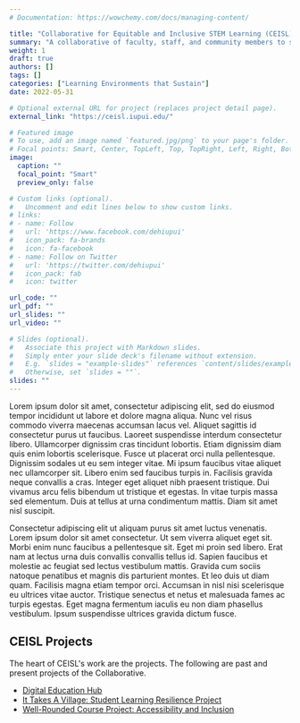 ```yaml
---
# Documentation: https://wowchemy.com/docs/managing-content/

title: "Collaborative for Equitable and Inclusive STEM Learning (CEISL)"
summary: "A collaborative of faculty, staff, and community members to support culturally relevant and universally designed STEM learning."
weight: 1
draft: true
authors: []
tags: []
categories: ["Learning Environments that Sustain"]
date: 2022-05-31

# Optional external URL for project (replaces project detail page).
external_link: "https://ceisl.iupui.edu/"

# Featured image
# To use, add an image named `featured.jpg/png` to your page's folder.
# Focal points: Smart, Center, TopLeft, Top, TopRight, Left, Right, BottomLeft, Bottom, BottomRight.
image:
  caption: ""
  focal_point: "Smart"
  preview_only: false

# Custom links (optional).
#   Uncomment and edit lines below to show custom links.
# links:
# - name: Follow
#   url: 'https://www.facebook.com/dehiupui'
#   icon_pack: fa-brands
#   icon: fa-facebook
# - name: Follow on Twitter
#   url: 'https://twitter.com/dehiupui'
#   icon_pack: fab
#   icon: twitter

url_code: ""
url_pdf: ""
url_slides: ""
url_video: ""

# Slides (optional).
#   Associate this project with Markdown slides.
#   Simply enter your slide deck's filename without extension.
#   E.g. `slides = "example-slides"` references `content/slides/example-slides.md`.
#   Otherwise, set `slides = ""`.
slides: ""
---
```


Lorem ipsum dolor sit amet, consectetur adipiscing elit, sed do eiusmod tempor incididunt ut labore et dolore magna aliqua. Nunc vel risus commodo viverra maecenas accumsan lacus vel. Aliquet sagittis id consectetur purus ut faucibus. Laoreet suspendisse interdum consectetur libero. Ullamcorper dignissim cras tincidunt lobortis. Etiam dignissim diam quis enim lobortis scelerisque. Fusce ut placerat orci nulla pellentesque. Dignissim sodales ut eu sem integer vitae. Mi ipsum faucibus vitae aliquet nec ullamcorper sit. Libero enim sed faucibus turpis in. Facilisis gravida neque convallis a cras. Integer eget aliquet nibh praesent tristique. Dui vivamus arcu felis bibendum ut tristique et egestas. In vitae turpis massa sed elementum. Duis at tellus at urna condimentum mattis. Diam sit amet nisl suscipit.

Consectetur adipiscing elit ut aliquam purus sit amet luctus venenatis. Lorem ipsum dolor sit amet consectetur. Ut sem viverra aliquet eget sit. Morbi enim nunc faucibus a pellentesque sit. Eget mi proin sed libero. Erat nam at lectus urna duis convallis convallis tellus id. Sapien faucibus et molestie ac feugiat sed lectus vestibulum mattis. Gravida cum sociis natoque penatibus et magnis dis parturient montes. Et leo duis ut diam quam. Facilisis magna etiam tempor orci. Accumsan in nisl nisi scelerisque eu ultrices vitae auctor. Tristique senectus et netus et malesuada fames ac turpis egestas. Eget magna fermentum iaculis eu non diam phasellus vestibulum. Ipsum suspendisse ultrices gravida dictum fusce.

## CEISL Projects

The heart of CEISL's work are the projects. The following are past and present projects of the Collaborative.

  * [Digital Education Hub](../deh)
  * [It Takes A Village: Student Learning Resilience Project](../slrp)
  * [Well-Rounded Course Project: Accessibility and Inclusion](../wrca)
